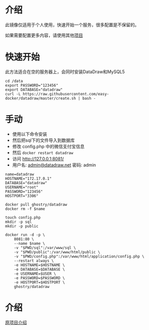 # 介绍
此镜像仅适用于个人使用，快速开始一个服务，很多配置是不保留的。

如果需要配置更多内容，请使用其他[项目](https://github.com/ghostry/DataDraw)

# 快速开始
此方法适合在空的服务器上，会同时安装DataDraw和MySQL5
```
cd /data
export PASSWORD="123456"
export DATABASE="datadraw"
curl -L https://raw.githubusercontent.com/easy-docker/datadraw/master/create.sh | bash -
```

# 手动
 - 使用以下命令安装
 - 然后把sql下的文件导入到数据库
 - 修改 config.php 中的微信支付宝信息
 - 然后 `docker restart datadraw`
 - 访问 http://127.0.0.1:8081/
 - 用户名: admin@datadraw.net 密码: admin
```
name=datadraw
HOSTNAME="172.17.0.1"
DATABASE="datadraw"
USERNAME="root"
PASSWORD="123456"
HOSTPORT="3306"

docker pull ghostry/datadraw
docker rm -f $name

touch config.php
mkdir -p sql
mkdir -p public

docker run -d -p \
    8081:80 \
    --name $name \
    -v "$PWD/sql":/var/www/sql \
    -v "$PWD/public":/var/www/html/public \
    -v "$PWD/config.php":/var/www/html/application/config.php \
    --restart always \
    -e HOSTNAME=$HOSTNAME \
    -e DATABASE=$DATABASE \
    -e USERNAME=$USER \
    -e PASSWORD=$PASSWORD \
    -e HOSTPORT=$HOSTPORT \
    ghostry/datadraw
```

# 介绍
[原项目介绍](https://github.com/zxhm001/DataDraw#readme)
